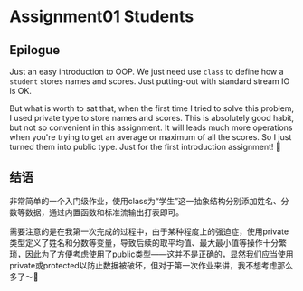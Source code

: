 # Assignment01 Students



## Epilogue

Just an easy introduction to OOP. We just need use `class` to define how a `student` stores names and scores. Just putting-out with standard stream IO is OK.

But what is worth to sat that, when the first time I tried to solve this problem, I used private type to store names and scores. This is absolutely good habit, but not so convenient in this assignment. It will leads much more operations when you're trying to get an average or maximum of all the scores. So I just turned them into public type. Just for the first introduction assignment! 🤣



## 结语

​	非常简单的一个入门级作业，使用class为“学生”这一抽象结构分别添加姓名、分数等数据，通过内置函数和标准流输出打表即可。

​	需要注意的是在我第一次完成的过程中，由于某种程度上的强迫症，使用private类型定义了姓名和分数等变量，导致后续的取平均值、最大最小值等操作十分繁琐，因此为了方便考虑使用了public类型——这并不是正确的，显然我们应当使用private或protected以防止数据被破坏，但对于第一次作业来讲，我不想考虑那么多了～🤣
